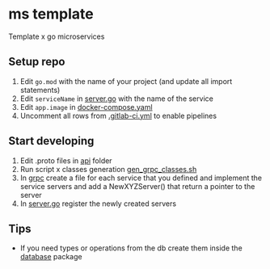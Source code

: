 # ms template
Template x go microservices


## Setup repo

1. Edit `go.mod` with the name of your project (and update all import statements)
2. Edit `serviceName` in [server.go](cmd/server/server.go) with the name of the service
3. Edit `app.image` in [docker-compose.yaml](deployments/docker/docker-compose.yaml)
4. Uncomment all rows from [.gitlab-ci.yml](.gitlab-ci.yml) to enable pipelines

## Start developing
1. Edit .proto files in [api](api/) folder
2. Run script x classes generation [gen_grpc_classes.sh](scripts/gen_grpc_classes.sh)
3. In [grpc](internal/grpc) create a file for each service that you defined and implement the service servers and add a NewXYZServer() that return a pointer to the server
4. In [server.go](cmd/server/server.go) register the newly created servers

## Tips
- If you need types or operations from the db create them inside the [database](internal/database) package